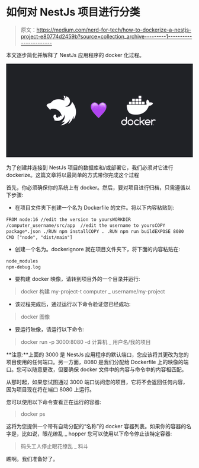 # 如何对 NestJs 项目进行分类

> 原文：<https://medium.com/nerd-for-tech/how-to-dockerize-a-nestjs-project-e80774d2459b?source=collection_archive---------1----------------------->

本文逐步简化并解释了 NestJs 应用程序的 docker 化过程。

![](img/3aa00eb696234a6972da4bc3b49c21c6.png)

为了创建并连接到 NestJs 项目的数据库和/或部署它，我们必须对它进行 dockerize。这篇文章将以最简单的方式带你完成这个过程

首先，你必须确保你的系统上有 docker。然后，要对项目进行归档，只需遵循以下步骤:

*   在项目文件夹下创建一个名为 Dockerfile 的文件。将以下内容粘贴到:

```
FROM node:16 //edit the version to yoursWORKDIR /computer_username/src/app  //edit the username to yoursCOPY package*.json ./RUN npm installCOPY . .RUN npm run buildEXPOSE 8080
CMD ["node", "dist/main"]
```

*   创建一个名为。dockerignore 就在项目文件夹下，将下面的内容粘贴在:

```
node_modules
npm-debug.log
```

*   要构建 docker 映像，请转到项目外的一个目录并运行:

> docker 构建 my-project-t computer _ username/my-project

*   该过程完成后，通过运行以下命令验证您已经成功:

> docker 图像

*   要运行映像，请运行以下命令:

> docker run -p 3000:8080 -d 计算机 _ 用户名/我的项目

**注意:**上面的 3000 是 NestJs 应用程序的默认端口，您应该将其更改为您的项目使用的任何端口。另一方面，8080 是我们分配给 Dockerfile 上的映像的端口。您可以随意更改，但要确保 docker 文件中的内容与命令中的内容相匹配。

从那时起，如果您试图通过 3000 端口访问您的项目，它将不会返回任何内容，因为项目现在将在端口 8080 上运行。

您可以使用以下命令查看正在运行的容器:

> docker ps

这将为您提供一个带有自动分配的“名称”的 docker 容器列表。如果你的容器的名字是，比如说，眼花缭乱 _ hopper 您可以使用以下命令停止该特定容器:

> 码头工人停止眼花缭乱 _ 料斗

瞧啊。我们准备好了。